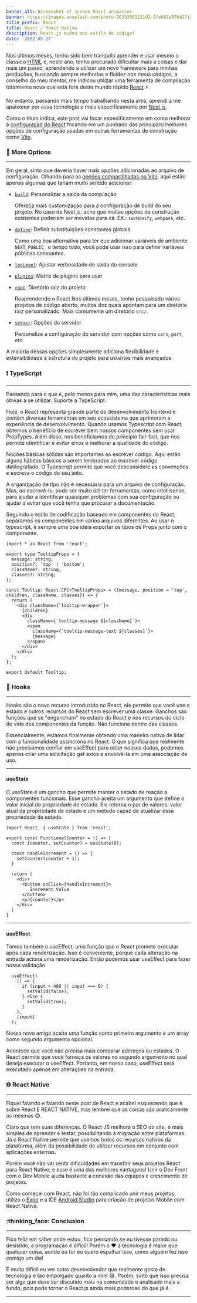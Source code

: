 ```yaml
---
banner_alt: Screenshot of screen React animation
banner: https://images.unsplash.com/photo-1633356122102-3fe601e05bd2?ixlib=rb-4.0.3&ixid=MnwxMjA3fDB8MHxwaG90by1wYWdlfHx8fGVufDB8fHx8&auto=format&fit=crop&w=1170&q=80
title_prefix: React
title: React / React Native
description: React.js mudou meu estilo de código!
date: '2022-05-27'
---
```


Nos últimos meses, tenho sido bem tranquilo aprender e usar mesmo
o classico [HTML](https://www.devmedia.com.br/o-que-e-o-html5/25820) e, neste ano, tenho procurado dificultar mais a coisas e dar mais um passo, aprendendo a utilizar um novo framework para minhas produções, buscando sempre melhorias e fluidez nos meus códigos, a conselho do meu mentor, me indicou utilizar uma ferramenta de compilação totalmente nova que está fora deste mundo rápido [React](https://reactjs.org/) :zap:.

No entanto, passando mais tempo trabalhando nesta área, aprendi a me apaixonar por essa tecnologia e mais especificamente por [Next.js](https://nextjs.org/).

Como o título indica, este post vai focar especificamente em como melhorar a [configuração do React](https://pt-br.reactjs.org/) focando em um punhado das principais/melhores opções de configuração usadas em outras ferramentas de construção como [Vite](https://vitejs.dev/).

### :wrench: More Options

---

Em geral, sinto que deveria haver mais opções adicionadas ao arquivo de configuração. Olhando para as [opções compartilhadas no Vite](https://vitejs.dev/config/#root), aqui estão apenas algumas que fariam muito sentido adicionar:

-   [`build`](https://vitejs.dev/config/#build-target): Personalizar a saída da compilação

    Ofereça mais customização para a configuração de build do seu projeto. No caso de Next.js, acho que muitas opções de construção existentes poderiam ser movidas para cá. EX.: `swcMinify`, `webpack`, etc.

-   [`define`](https://vitejs.dev/config/#define): Definir substituições constantes globais

    Como uma boa alternativa para ter que adicionar variáveis de ambiente `NEXT_PUBLIC_` o tempo todo, você pode usar isso para definir variáveis públicas constantes.

-   [`logLevel`](https://vitejs.dev/config/#logLevel): Ajustar verbosidade de saída do console

-   [`plugins`](https://vitejs.dev/config/#plugins): Matriz de plugins para usar

-   [`root`](https://vitejs.dev/config/#root): Diretório raiz do projeto

    Reaprendendo o React Nos últimos meses, tenho pesquisado vários projetos de código aberto, muitos dos quais apontam para um diretório raiz personalizado. Mais comumente um diretório `src/`.

-   [`server`](https://vitejs.dev/config/#server-host): Opções do servidor

    Personalize a configuração do servidor com opções como `cors`, `port`, etc.

A maioria dessas opções simplesmente adiciona flexibilidade e extensibilidade à estrutura do projeto para usuários mais avançados.

### :exclamation: TypeScript

---

Passando para o que é, pelo menos para mim, uma das características mais óbvias a se utilizar. Suporte a TypeScript.

Hoje, o React representa grande parte do desenvolvimento frontend e contém diversas ferramentas em seu ecossistema que aprimoram a experiência de desenvolvimento. Quando usamos Typescript com React, obtemos o benefício de escrever bem nossos componentes sem usar PropTypes. Além disso, nos beneficiamos do princípio fail-fast, que nos permite identificar e evitar erros e melhorar a qualidade do código.

Noções básicas sólidas são importantes ao escrever código. Aqui estão alguns hábitos básicos a serem lembrados ao escrever código datilografado. O Typescript permite que você desconsidere as convenções e escreva o código do seu jeito.

A organização de tipo não é necessária para um arquivo de configuração. Mas, ao escrevê-lo, pode ser muito útil ter ferramentas, como intellisense, para ajudar a identificar quaisquer problemas com sua configuração ou ajudar a evitar que você tenha que procurar a documentação.

Seguindo o estilo de codificação baseado em componentes do React, separamos os componentes em vários arquivos diferentes. Ao usar o typescript, é sempre uma boa ideia exportar os tipos de Props junto com o componente.

```ts:App
import * as React from 'react';

export type TooltipProps = {
  message: string;
  position?: 'top' | 'bottom';
  className?: string;
  classes?: string;
};

const Tooltip: React.CFC<TooltipProps> = ({message, position = 'top', children, className, classes}) => {
  return (
    <div className={`tooltip-wrapper`}>
      {children}
      <div
        className={`tooltip-message ${className}`}>
        <span
          className={`tooltip-message-text ${classes}`}>
          {message}
        </span>
      </div>
    </div>
  );
};

export default Tooltip;
```

### :electric_plug: Hooks

---

Hooks são o novo recurso introduzido no React, ele permite que você use o estado e outros recursos do React sem escrever uma classe. Ganchos são funções que se "engancham" no estado do React e nos recursos do ciclo de vida dos componentes da função. Não funciona dentro das classes.

Essencialmente, estamos finalmente obtendo uma maneira nativa de lidar com a funcionalidade assíncrona no React. O que significa que realmente não precisamos confiar em useEffect para obter nossos dados, podemos apenas criar uma solicitação get axios e envolvê-la em uma associação de uso.

---

#### useState

O useState é um gancho que permite manter o estado de reação a componentes funcionais. Esse gancho aceita um argumento que define o valor inicial da propriedade de estado. Ele retorna o par de valores. valor atual da propriedade de estado e um método capaz de atualizar essa propriedade de estado.

```bash:App
import React, { useState } from 'react';

export const FunctionalCounter = () => {
  const [counter, setCounter] = useState(0);

  const handleIncrement = () => {
    setCounter(counter + 1);
  }

  return (
    <div>
      <button onClick={handleIncrement}>
         Increment Value
      </button>
      <p>{counter}</p>
    </div>
  )
}
```

---

#### useEffect

Temos também o useEffect, uma função que o React promete executar após cada renderização. Isso é conveniente, porque cada alteração na entrada aciona uma renderização. Então podemos usar useEffect para fazer nossa validação.

```bash:App
  useEffect(
    () => {
      if (input > 480 || input === 0) {
        setValid(false);
      } else {
        setValid(true);
      }
    },
    [input]
  );
```

Nosso novo amigo aceita uma função como primeiro argumento e um array como segundo argumento opcional.

Acontece que você não precisa mais comparar adereços ou estados. O React permite que você forneça os valores no segundo argumento no qual deseja executar o useEffect. Portanto, em nosso caso, useEffect será executado apenas em alterações na entrada.

### :globe_with_meridians: React Native

---

Fiquei falando e falando neste post de React e acabei esquecendo que é sobre React E REACT NATIVE, mas lembrei que as coisas são praticamente as mesmas :sweat_smile:.

Claro que tem suas diferenças. O React JS melhora o SEO do site, é mais simples de aprender e testar, possibilitando a migração entre plataformas. Já o React Native permite que usemos todos os recursos nativos da plataforma, além da possibilidade de utilizar recursos em conjunto com aplicações externas.

Porém você não vai sentir dificuldades em transfirir seus projetos React para React Native, e esse é uma das melhores vantagens! Unir o Dev Front com o Dev Mobile ajuda bastante a conexão das equipes e crescimento de projetos.

Como começei com React, não foi tão complicado unir meus projetos, utilizo o [Expo](https://expo.dev/) e a IDE [Android Studio](https://developer.android.com/studio?hl=pt) para criação de projetos Mobile com React Native.

### :thinking_face: Conclusion

---

Fico feliz em saber onde estou, fico pensando se eu tivesse parado ou desistido, a programação é difícil! Porém o :heart: a tecnologia é maior que qualquer coisa, aonde eu for eu quero espalhar isso, como alguém fez isso comigo um dia!

É muito difícil eu ver outro desenvolvedor que realmente gosta de tecnologia e tão empolgado quanto a mim :sweat_smile:. Porém, sinto que isso precisa ser algo que deve ser discutido mais na comunidade e analisado mais a fundo, pois pode tornar o React.js ainda mais poderoso do que já é.

---
